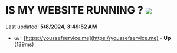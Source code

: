 # IS MY WEBSITE RUNNING ? [![](https://img.shields.io/static/v1?label=Sponsor&message=%E2%9D%A4&logo=GitHub&color=%23fe8e86)](https://github.com/sponsors/<username>)

Last updated: **5/8/2024, 3:49:52 AM**

- `GET` [https://youssefservice.me](https://youssefservice.me) - **Up** (139ms)
